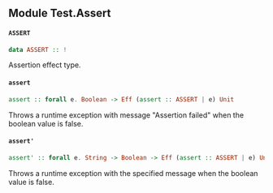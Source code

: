 ## Module Test.Assert

#### `ASSERT`

``` purescript
data ASSERT :: !
```

Assertion effect type.

#### `assert`

``` purescript
assert :: forall e. Boolean -> Eff (assert :: ASSERT | e) Unit
```

Throws a runtime exception with message "Assertion failed" when the boolean
value is false.

#### `assert'`

``` purescript
assert' :: forall e. String -> Boolean -> Eff (assert :: ASSERT | e) Unit
```

Throws a runtime exception with the specified message when the boolean
value is false.


